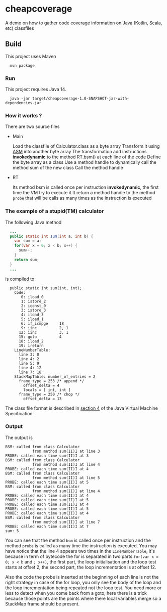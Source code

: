 # cheapcoverage
A demo on how to gather code coverage information on Java (Kotlin, Scala, etc) classfiles

## Build
This project uses Maven
```
  mvn package
```

### Run
This project requires Java 14.
```
  java -jar target/cheapcoverage-1.0-SNAPSHOT-jar-with-dependencies.jar
```

### How it works ?
There are two source files
- Main

  Load the classfile of Calculator.class as a byte array
  Transform it using [ASM](https://asm.ow2.io/) into another byte array
  The transformation add instructions __invokedynamic__ to the method RT.bsm() at each line of the code
  Define the byte array as a class
  Use a method handle to dynamically call the method sum of the new class
  Call the method handle

- RT

  Its method bsm is called once per instruction __invokedynamic__, the first time the VM try to execute it
  It return a method handle to the method `probe` that will be calls as many times as the instruction is executed

### The example of a stupid(TM) calculator
The following Java method
```java
  ...
  public static int sum(int a, int b) {
    var sum = a;
    for(var x = 0; x < b; x++) {
      sum++;
    }
    return sum;
  }
  ...
```
is compiled to
```
  public static int sum(int, int);
    Code:
       0: iload_0
       1: istore_2
       2: iconst_0
       3: istore_3
       4: iload_3
       5: iload_1
       6: if_icmpge     18
       9: iinc          2, 1
      12: iinc          3, 1
      15: goto          4
      18: iload_2
      19: ireturn
    LineNumberTable:
      line 3: 0
      line 4: 2
      line 5: 9
      line 4: 12
      line 7: 18
    StackMapTable: number_of_entries = 2
      frame_type = 253 /* append */
        offset_delta = 4
        locals = [ int, int ]
      frame_type = 250 /* chop */
        offset_delta = 13

```
The class file format is described in [section 4](https://docs.oracle.com/javase/specs/jvms/se14/html/jvms-4.html) of the Java Virtual Machine Specification.


### Output
The output is
```
BSM: called from class Calculator
            from method sum(II)I at line 3
PROBE: called each time sum(II)I at 3
BSM: called from class Calculator
            from method sum(II)I at line 4
PROBE: called each time sum(II)I at 4
BSM: called from class Calculator
            from method sum(II)I at line 5
PROBE: called each time sum(II)I at 5
BSM: called from class Calculator
            from method sum(II)I at line 4
PROBE: called each time sum(II)I at 4
PROBE: called each time sum(II)I at 5
PROBE: called each time sum(II)I at 4
PROBE: called each time sum(II)I at 5
PROBE: called each time sum(II)I at 4
BSM: called from class Calculator
            from method sum(II)I at line 7
PROBE: called each time sum(II)I at 7
sum: 5
```

You can see that the method `bsm` is called once per instruction and the method `probe`
is called as many time the instruction is executed.
You may have notice that the line 4 appears two times in the `LineNumberTable`,
it's because in term of bytecode the for is separated in two parts `for(var x = 0; x < b`
and `; x++)`, the first part, the loop initialisation and the loop test starts at offset 2,
the second part, the loop incrementation is at offset 12.

Also the code the probe is inserted at the beginning of each line is not the right strategy
in case of the for loop, you only see the body of the loop and the loop incrementation being
repeated not the loop test. You need more or less to detect when you come back from a goto,
here there is a trick because those points are the points where there local variables merge
so a StackMap frame should be present.